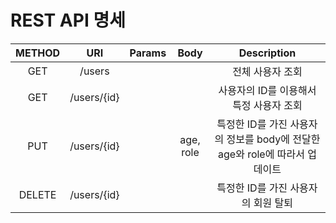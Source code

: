 # REST API 명세

|METHOD|URI|Params|Body|Description|
|:---:|:---:|:---:|:---:|:---:|
|GET|/users|||전체 사용자 조회|
|GET|/users/{id}|||사용자의 ID를 이용해서 특정 사용자 조회|
|PUT|/users/{id}||age, role|특정한 ID를 가진 사용자의 정보를 body에 전달한 age와 role에 따라서 업데이트
|DELETE|/users/{id}|||특정한 ID를 가진 사용자의 회원 탈퇴|